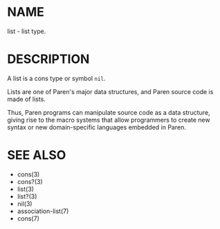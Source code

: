 # NAME
list - list type.

# DESCRIPTION
A list is a cons type or symbol `nil`.

Lists are one of Paren's major data structures, and Paren source code is made of lists.

Thus, Paren programs can manipulate source code as a data structure, giving rise to the macro systems that allow programmers to create new syntax or new domain-specific languages embedded in Paren.

# SEE ALSO
- cons(3)
- cons?(3)
- list(3)
- list?(3)
- nil(3)
- association-list(7)
- cons(7)
